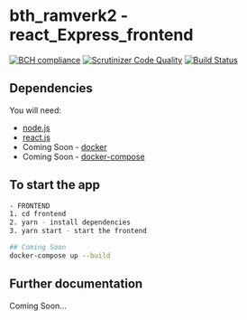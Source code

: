 # bth_ramverk2 - react_Express_frontend

[![BCH compliance](https://bettercodehub.com/edge/badge/Zero2k/bth_ramverk2_frontend?branch=master)](https://bettercodehub.com/)
[![Scrutinizer Code Quality](https://scrutinizer-ci.com/g/Zero2k/bth_ramverk2_frontend/badges/quality-score.png?b=master)](https://scrutinizer-ci.com/g/Zero2k/bth_ramverk2_frontend/?branch=master)
[![Build Status](https://scrutinizer-ci.com/g/Zero2k/bth_ramverk2_frontend/badges/build.png?b=master)](https://scrutinizer-ci.com/g/Zero2k/bth_ramverk2_frontend/build-status/master)

## Dependencies

You will need:
 * [node.js](https://nodejs.org/en/)
 * [react.js](https://reactjs.org/)
 * Coming Soon - [docker](https://docs.docker.com/engine/installation/)
 * Coming Soon - [docker-compose](https://docs.docker.com/compose/install/)

 ## To start the app
```bash
- FRONTEND
1. cd frontend
2. yarn - install dependencies
3. yarn start - start the frontend

## Coming Soon
docker-compose up --build
```

## Further documentation

Coming Soon...
